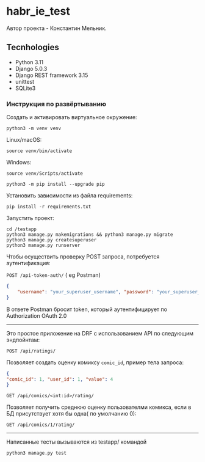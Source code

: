 # habr_ie_test

Автор проекта - Константин Мельник.

## Tecnhologies

- Python 3.11
- Django 5.0.3
- Django REST framework 3.15
- unittest
- SQLite3

### Инструкция по развёртыванию

Создать и активировать виртуальное окружение:

```text
python3 -m venv venv
```
Linux/macOS: 
```text
source venv/bin/activate
```
Windows: 
```text
source venv/Scripts/activate
```

```text
python3 -m pip install --upgrade pip
```
Установить зависимости из файла requirements:

```text
pip install -r requirements.txt
```

Запустить проект:

```text
cd /testapp
python3 manage.py makemigrations && python3 manage.py migrate
python3 manage.py createsuperuser
python3 manage.py runserver
```

Чтобы осуществить проверку POST запроса, потребуется аутентификация:

`POST /api-token-auth/` ( eg Postman)

```json
{
    "username": "your_superuser_username", "password": "your_superuser_password"
}
```

В ответе Postman бросит token, который аутентифицирует по Authorization OAuth 2.0

____

Это простое приложение на DRF с использованием API по следующим эндпойнтам:


`POST /api/ratings/ `

Позволяет создать оценку комиксу `comic_id`, пример тела запроса:

```json
{
"comic_id": 1, "user_id": 1, "value": 4
}
```

`GET /api/comics/<int:id>/rating/`

Позволяет получить среднюю оценку пользователми комикса, если в БД присутствует хотя бы одна( по умолчанию 0):

`GET /api/comics/1/rating/`

____________

Написанные тесты вызываются из testapp/ командой

`python3 manage.py test`
